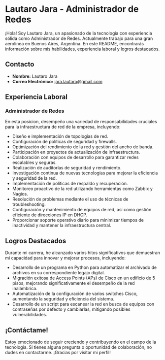 # Lautaro Jara - Administrador de Redes

¡Hola! Soy Lautaro Jara, un apasionado de la tecnología con experiencia sólida como Administrador de Redes. Actualmente trabajo para una gran aerolinea en Buenos Aires, Argentina. En este README, encontrarás información sobre mis habilidades, experiencia laboral y logros destacados.

## Contacto
- **Nombre:** Lautaro Jara
- **Correo Electrónico:** jara.lautaro@gmail.com

## Experiencia Laboral
### Administrador de Redes

En esta posicion, desempeño una variedad de responsabilidades cruciales para la infraestructura de red de la empresa, incluyendo:
- Diseño e implementación de topologías de red.
- Configuración de políticas de seguridad y firewalls.
- Optimización del rendimiento de la red y gestión del ancho de banda.
- Participación en proyectos de actualización de infraestructura.
- Colaboración con equipos de desarrollo para garantizar redes escalables y seguras.
- Realización de auditorías de seguridad y rendimiento.
- Investigación continua de nuevas tecnologías para mejorar la eficiencia y seguridad de la red.
- Implementación de políticas de respaldo y recuperación.
- Monitoreo proactivo de la red utilizando herramientas como Zabbix y Nagios.
- Resolución de problemas mediante el uso de técnicas de troubleshooting.
- Configuración y mantenimiento de equipos de red, así como gestión eficiente de direcciones IP en DHCP.
- Proporcionar soporte operativo diario para minimizar tiempos de inactividad y mantener la infraestructura central.

## Logros Destacados
Durante mi carrera, he alcanzado varios hitos significativos que demuestran mi capacidad para innovar y mejorar procesos, incluyendo:
- Desarrollo de un programa en Python para automatizar el archivado de archivos en su correspondiente legajo digital.
- Migración exitosa de Access Points (APs) de Cisco en un edificio de 5 pisos, mejorando significativamente el desempeño de la red inalámbrica.
- Automatización de la configuración de varios switches Cisco, aumentando la seguridad y eficiencia del sistema.
- Desarrollo de un script para escanear la red en busca de equipos con contraseñas por defecto y cambiarlas, mitigando posibles vulnerabilidades.

## ¡Contáctame!
Estoy emocionado de seguir creciendo y contribuyendo en el campo de la tecnología. Si tienes alguna pregunta o oportunidad de colaboración, no dudes en contactarme. ¡Gracias por visitar mi perfil!
